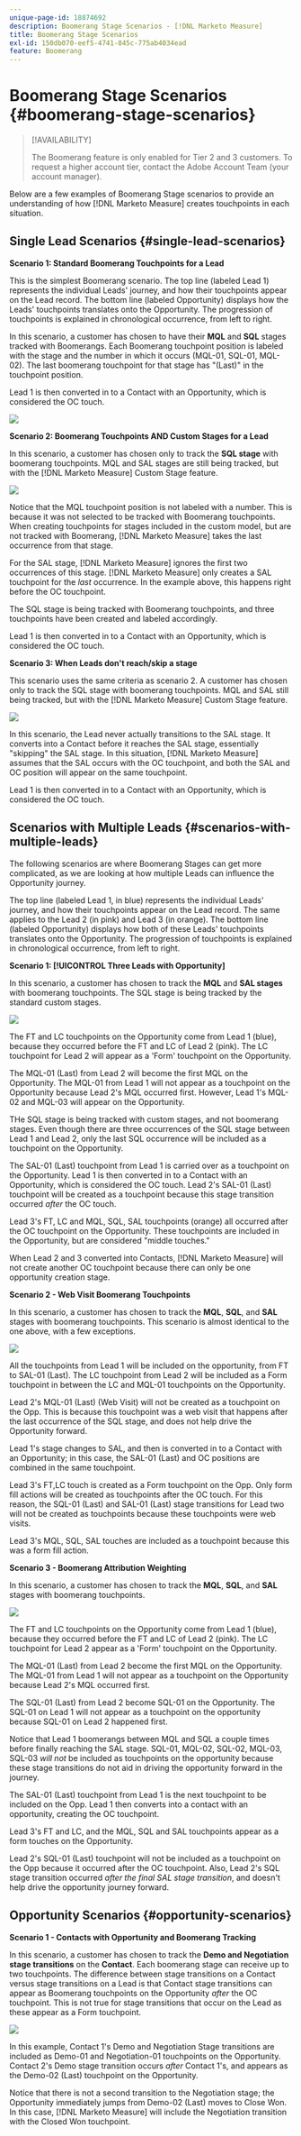 ```yaml
---
unique-page-id: 18874692
description: Boomerang Stage Scenarios - [!DNL Marketo Measure]
title: Boomerang Stage Scenarios
exl-id: 150db070-eef5-4741-845c-775ab4034ead
feature: Boomerang
---
```

# Boomerang Stage Scenarios {#boomerang-stage-scenarios}

>[!AVAILABILITY]
>
>The Boomerang feature is only enabled for Tier 2 and 3 customers. To request a higher account tier, contact the Adobe Account Team (your account manager).

Below are a few examples of Boomerang Stage scenarios to provide an understanding of how [!DNL Marketo Measure] creates touchpoints in each situation.

## Single Lead Scenarios {#single-lead-scenarios}

**Scenario 1: Standard Boomerang Touchpoints for a Lead**

This is the simplest Boomerang scenario. The top line (labeled Lead 1) represents the individual Leads' journey, and how their touchpoints appear on the Lead record. The bottom line (labeled Opportunity) displays how the Leads' touchpoints translates onto the Opportunity. The progression of touchpoints is explained in chronological occurrence, from left to right.

In this scenario, a customer has chosen to have their **MQL** and **SQL** stages tracked with Boomerangs. Each Boomerang touchpoint position is labeled with the stage and the number in which it occurs (MQL-01, SQL-01, MQL-02). The last boomerang touchpoint for that stage has "(Last)" in the touchpoint position.

Lead 1 is then converted in to a Contact with an Opportunity, which is considered the OC touch.

![](assets/1-1.png)

**Scenario 2: Boomerang Touchpoints AND Custom Stages for a Lead**

In this scenario, a customer has chosen only to track the **SQL stage** with boomerang touchpoints. MQL and SAL stages are still being tracked, but with the [!DNL Marketo Measure] Custom Stage feature.

![](assets/2-1.png)

Notice that the MQL touchpoint position is not labeled with a number. This is because it was not selected to be tracked with Boomerang touchpoints. When creating touchpoints for stages included in the custom model, but are not tracked with Boomerang, [!DNL Marketo Measure] takes the last occurrence from that stage.

For the SAL stage, [!DNL Marketo Measure] ignores the first two occurrences of this stage. [!DNL Marketo Measure] only creates a SAL touchpoint for the _last_ occurrence. In the example above, this happens right before the OC touchpoint.

The SQL stage is being tracked with Boomerang touchpoints, and three touchpoints have been created and labeled accordingly.

Lead 1 is then converted in to a Contact with an Opportunity, which is considered the OC touch.

**Scenario 3: When Leads don't reach/skip a stage**

This scenario uses the same criteria as scenario 2. A customer has chosen only to track the SQL stage with boomerang touchpoints. MQL and SAL still being tracked, but with the [!DNL Marketo Measure] Custom Stage feature.

![](assets/3.png)

In this scenario, the Lead never actually transitions to the SAL stage. It converts into a Contact before it reaches the SAL stage, essentially "skipping" the SAL stage. In this situation, [!DNL Marketo Measure] assumes that the SAL occurs with the OC touchpoint, and both the SAL and OC position will appear on the same touchpoint.

Lead 1 is then converted in to a Contact with an Opportunity, which is considered the OC touch.

## Scenarios with Multiple Leads {#scenarios-with-multiple-leads}

The following scenarios are where Boomerang Stages can get more complicated, as we are looking at how multiple Leads can influence the Opportunity journey.

The top line (labeled Lead 1, in blue) represents the individual Leads' journey, and how their touchpoints appear on the Lead record. The same applies to the Lead 2 (in pink) and Lead 3 (in orange). The bottom line (labeled Opportunity) displays how both of these Leads' touchpoints translates onto the Opportunity. The progression of touchpoints is explained in chronological occurrence, from left to right.

**Scenario 1: [!UICONTROL Three Leads with Opportunity]**

In this scenario, a customer has chosen to track the **MQL** and **SAL stages** with boomerang touchpoints. The SQL stage is being tracked by the standard custom stages.

![](assets/4.png)

The FT and LC touchpoints on the Opportunity come from Lead 1 (blue), because they occurred before the FT and LC of Lead 2 (pink). The LC touchpoint for Lead 2 will appear as a 'Form' touchpoint on the Opportunity.

The MQL-01 (Last) from Lead 2 will become the first MQL on the Opportunity. The MQL-01 from Lead 1 will not appear as a touchpoint on the Opportunity because Lead 2's MQL occurred first. However, Lead 1's MQL-02 and MQL-03 will appear on the Opportunity.

THe SQL stage is being tracked with custom stages, and not boomerang stages. Even though there are three occurrences of the SQL stage between Lead 1 and Lead 2, only the last SQL occurrence will be included as a touchpoint on the Opportunity.

The SAL-01 (Last) touchpoint from Lead 1 is carried over as a touchpoint on the Opportunity. Lead 1 is then converted in to a Contact with an Opportunity, which is considered the OC touch. Lead 2's SAL-01 (Last) touchpoint will be created as a touchpoint because this stage transition occurred _after_ the OC touch.

Lead 3's FT, LC and MQL, SQL, SAL touchpoints (orange) all occurred after the OC touchpoint on the Opportunity. These touchpoints are included in the Opportunity, but are considered "middle touches."

When Lead 2 and 3 converted into Contacts, [!DNL Marketo Measure] will not create another OC touchpoint because there can only be one opportunity creation stage.

**Scenario 2 - Web Visit Boomerang Touchpoints**

In this scenario, a customer has chosen to track the **MQL**, **SQL**, and **SAL** stages with boomerang touchpoints. This scenario is almost identical to the one above, with a few exceptions.

![](assets/6.png)

All the touchpoints from Lead 1 will be included on the opportunity, from FT to SAL-01 (Last). The LC touchpoint from Lead 2 will be included as a Form touchpoint in between the LC and MQL-01 touchpoints on the Opportunity.

Lead 2's MQL-01 (Last) (Web Visit) will not be created as a touchpoint on the Opp. This is because this touchpoint was a web visit that happens after the last occurrence of the SQL stage, and does not help drive the Opportunity forward.

Lead 1's stage changes to SAL, and then is converted in to a Contact with an Opportunity; in this case, the SAL-01 (Last) and OC positions are combined in the same touchpoint.

Lead 3's FT,LC touch is created as a Form touchpoint on the Opp. Only form fill actions will be created as touchpoints after the OC touch. For this reason, the SQL-01 (Last) and SAL-01 (Last) stage transitions for Lead two will not be created as touchpoints because these touchpoints were web visits.

Lead 3's MQL, SQL, SAL touches are included as a touchpoint because this was a form fill action.

**Scenario 3 - Boomerang Attribution Weighting**

In this scenario, a customer has chosen to track the **MQL**, **SQL**, and **SAL** stages with boomerang touchpoints.

![](assets/7.png)

The FT and LC touchpoints on the Opportunity come from Lead 1 (blue), because they occurred before the FT and LC of Lead 2 (pink). The LC touchpoint for Lead 2 appear as a 'Form' touchpoint on the Opportunity.

The MQL-01 (Last) from Lead 2 become the first MQL on the Opportunity. The MQL-01 from Lead 1 will not appear as a touchpoint on the Opportunity because Lead 2's MQL occurred first.

The SQL-01 (Last) from Lead 2 become SQL-01 on the Opportunity. The SQL-01 on Lead 1 will not appear as a touchpoint on the opportunity because SQL-01 on Lead 2 happened first.

Notice that Lead 1 boomerangs between MQL and SQL a couple times before finally reaching the SAL stage. SQL-01, MQL-02, SQL-02, MQL-03, SQL-03 _will not_ be included as touchpoints on the opportunity because these stage transitions do not aid in driving the opportunity forward in the journey.

The SAL-01 (Last) touchpoint from Lead 1 is the next touchpoint to be included on the Opp. Lead 1 then converts into a contact with an opportunity, creating the OC touchpoint.

Lead 3's FT and LC, and the MQL, SQL and SAL touchpoints appear as a form touches on the Opportunity.

Lead 2's SQL-01 (Last) touchpoint will not be included as a touchpoint on the Opp because it occurred after the OC touchpoint. Also, Lead 2's SQL stage transition occurred _after the final SAL stage transition_, and doesn't help drive the opportunity journey forward.

## Opportunity Scenarios {#opportunity-scenarios}

**Scenario 1 - Contacts with Opportunity and Boomerang Tracking**

In this scenario, a customer has chosen to track the **Demo and Negotiation stage transitions** on the **Contact**. Each boomerang stage can receive up to two touchpoints. The difference between stage transitions on a Contact versus stage transitions on a Lead is that Contact stage transitions can appear as Boomerang touchpoints on the Opportunity _after_ the OC touchpoint. This is not true for stage transitions that occur on the Lead as these appear as a Form touchpoint.

![](assets/8.png)

In this example, Contact 1's Demo and Negotiation Stage transitions are included as Demo-01 and Negotiation-01 touchpoints on the Opportunity. Contact 2's Demo stage transition occurs _after_ Contact 1's, and appears as the Demo-02 (Last) touchpoint on the Opportunity.

Notice that there is not a second transition to the Negotiation stage; the Opportunity immediately jumps from Demo-02 (Last) moves to Close Won. In this case, [!DNL Marketo Measure] will include the Negotiation transition with the Closed Won touchpoint.
